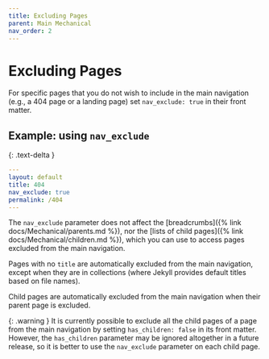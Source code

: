 ```yaml
---
title: Excluding Pages
parent: Main Mechanical
nav_order: 2
---
```


# Excluding Pages

For specific pages that you do not wish to include in the main navigation (e.g., a 404 page or a landing page) set `nav_exclude: true` in their front matter.

## Example: using `nav_exclude`
{: .text-delta }

```yaml
---
layout: default
title: 404
nav_exclude: true
permalink: /404
---
```

The `nav_exclude` parameter does not affect the [breadcrumbs]({% link docs/Mechanical/parents.md %}), nor the [lists of child pages]({% link docs/Mechanical/children.md %}), which you can use to access pages excluded from the main navigation.

Pages with no `title` are automatically excluded from the main navigation, except when they are in collections (where Jekyll provides default titles based on file names).

Child pages are automatically excluded from the main navigation when their parent page is excluded.

{: .warning }
It is currently possible to exclude all the child pages of a page from the main navigation by setting `has_children: false` in its front matter. However, the `has_children` parameter may be ignored altogether in a future release, so it is better to use the `nav_exclude` parameter on each child page.
